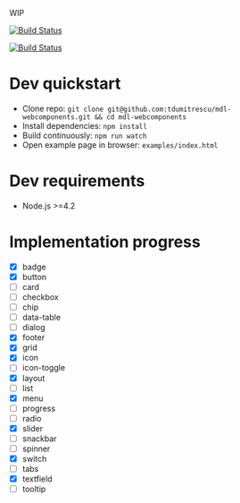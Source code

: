WIP

[![Build Status](https://travis-ci.org/tdumitrescu/mdl-webcomponents.svg?branch=master)](https://travis-ci.org/tdumitrescu/mdl-webcomponents)

[![Build Status](https://saucelabs.com/browser-matrix/mdl-webcomponents.svg)](https://saucelabs.com/open_sauce/user/mdl-webcomponents)

# Dev quickstart

- Clone repo: `git clone git@github.com:tdumitrescu/mdl-webcomponents.git && cd mdl-webcomponents`
- Install dependencies: `npm install`
- Build continuously: `npm run watch`
- Open example page in browser: `examples/index.html`

# Dev requirements

- Node.js >=4.2

# Implementation progress

- [x] badge
- [x] button
- [ ] card
- [ ] checkbox
- [ ] chip
- [ ] data-table
- [ ] dialog
- [x] footer
- [x] grid
- [x] icon
- [ ] icon-toggle
- [x] layout
- [ ] list
- [x] menu
- [ ] progress
- [ ] radio
- [x] slider
- [ ] snackbar
- [ ] spinner
- [x] switch
- [ ] tabs
- [x] textfield
- [ ] tooltip
